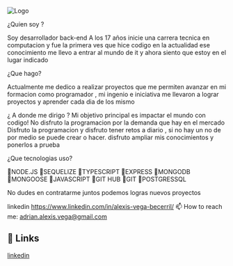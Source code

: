  ![Logo](https://www.upb.edu.co/es/imagenes/img-tecnologiaenlohumano-2018interna3-1464178696477.jpg")
   
¿Quien soy ?

Soy desarrollador back-end
A los 17 años inicie una carrera tecnica en computacion y fue la primera ves que hice codigo en la actualidad ese conocimiento me llevo a entrar al mundo de it y ahora siento que estoy en el lugar indicado

¿Que hago?

Actualmente me dedico a realizar proyectos que me permiten avanzar en mi formacion como programador , mi ingenio e iniciativa me llevaron a lograr proyectos y aprender cada dia de los mismo

¿ A donde me dirigo ? Mi objetivo principal es impactar el mundo con codigo! No disfruto la programacion por la demanda que hay en el mercado Disfruto la programacion y disfruto tener retos a diario , si no hay un no de por medio se puede crear o hacer. disfruto ampliar mis conocimientos y ponerlos a prueba

¿Que tecnologias uso?

🔹NODE.JS
🔹SEQUELIZE 🔹TYPESCRIPT
🔹EXPRESS
🔹MONGODB 🔹MONGOOSE 🔹JAVASCRIPT 🔹GIT HUB 🔹GIT 🔹POSTGRESSQL

No dudes en contratarme juntos podemos logras nuevos proyectos

linkedin https://www.linkedin.com/in/alexis-vega-becerril/
📫 How to reach me: adrian.alexis.vega@gmail.com

## 🔗 Links
[linkedin](https://www.linkedin.com/in/alexis-vega-becerril/)
